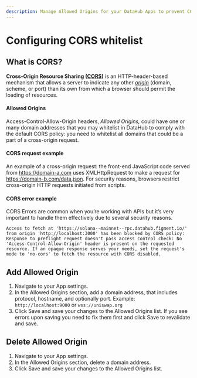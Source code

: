 ```yaml
---
description: Manage Allowed Origins for your DataHub Apps to prevent CORS errors
---
```


# Configuring CORS whitelist

## What is CORS?

**Cross-Origin Resource Sharing (**[**CORS**](https://developer.mozilla.org/en-US/docs/Glossary/CORS)**)** is an HTTP-header-based mechanism that allows a server to indicate any other [_origin_](https://developer.mozilla.org/en-US/docs/Glossary/Origin) (domain, scheme, or port) than its own from which a browser should permit the loading of resources.&#x20;

#### Allowed Origins

Access-Control-Allow-Origin headers, _Allowed Origins,_ could have one or many domain addresses that you may whitelist in DataHub to comply with the default CORS policy: you need to whitelist all domains that could be a part of a cross-origin request.

#### CORS request example

An example of a cross-origin request: the front-end JavaScript code served from https://domain-a.com uses XMLHttpRequest to make a request for https://domain-b.com/data.json. For security reasons, browsers restrict cross-origin HTTP requests initiated from scripts.&#x20;

#### CORS error example

CORS Errors are common when you’re working with APIs but it’s very important to handle them effectively due to several security reasons.

```shell
Access to fetch at 'https://solana--mainnet--rpc.datahub.figment.io/' from origin 'http://localhost:3000' has been blocked by CORS policy: Response to preflight request doesn't pass access control check: No 'Access-Control-Allow-Origin' header is present on the requested resource. If an opaque response serves your needs, set the request's mode to 'no-cors' to fetch the resource with CORS disabled.
```

## **Add Allowed Origin**

1. Navigate to your App settings.
2. In the Allowed Origins section, add a domain address, that includes protocol, hostname, and optionally port. Example: `http://localhost:9000` or `wss://uniswap.org`
3. Click Save and save your changes to the Allowed Origins list. If you see errors upon saving you need to fix them first and click Save to revalidate and save.

## **Delete Allowed Origin**

1. Navigate to your App settings.
2. In the Allowed Origins section, delete a domain address.
3. Click Save and save your changes to the Allowed Origins list.&#x20;

